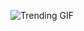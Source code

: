 ![Trending GIF](https://media1.giphy.com/media/v1.Y2lkPThiYjIxNzcyZDFpaG05NmVydm8ycHM5N25rbmE0N2p0dzN5M2QzbGQ0dTV3bml4dSZlcD12MV9naWZzX3NlYXJjaCZjdD1n/MT5UUV1d4CXE2A37Dg/giphy.gif)
